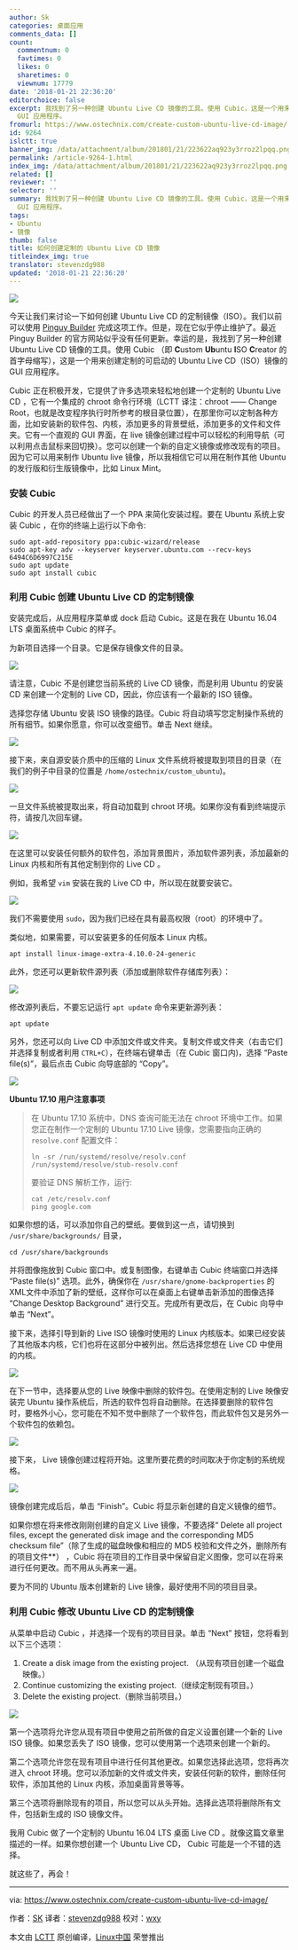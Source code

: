 ```yaml
---
author: Sk
categories: 桌面应用
comments_data: []
count:
  commentnum: 0
  favtimes: 0
  likes: 0
  sharetimes: 0
  viewnum: 17779
date: '2018-01-21 22:36:20'
editorchoice: false
excerpt: 我找到了另一种创建 Ubuntu Live CD 镜像的工具。使用 Cubic，这是一个用来创建定制的可启动的 Ubuntu Live CD（ISO）镜像的
  GUI 应用程序。
fromurl: https://www.ostechnix.com/create-custom-ubuntu-live-cd-image/
id: 9264
islctt: true
banner_img: /data/attachment/album/201801/21/223622aq923y3rroz2lpqq.png
permalink: /article-9264-1.html
index_img: /data/attachment/album/201801/21/223622aq923y3rroz2lpqq.png.thumb.jpg
related: []
reviewer: ''
selector: ''
summary: 我找到了另一种创建 Ubuntu Live CD 镜像的工具。使用 Cubic，这是一个用来创建定制的可启动的 Ubuntu Live CD（ISO）镜像的
  GUI 应用程序。
tags:
- Ubuntu
- 镜像
thumb: false
title: 如何创建定制的 Ubuntu Live CD 镜像
titleindex_img: true
translator: stevenzdg988
updated: '2018-01-21 22:36:20'
---
```


![](/data/attachment/album/201801/21/223622aq923y3rroz2lpqq.png)


今天让我们来讨论一下如何创建 Ubuntu Live CD 的定制镜像（ISO）。我们以前可以使用 [Pinguy Builder](https://www.ostechnix.com/pinguy-builder-build-custom-ubuntu-os/) 完成这项工作。但是，现在它似乎停止维护了。最近 Pinguy Builder 的官方网站似乎没有任何更新。幸运的是，我找到了另一种创建 Ubuntu Live CD 镜像的工具。使用 Cubic （即 **C**ustom **Ub**untu **I**SO **C**reator 的首字母缩写），这是一个用来创建定制的可启动的 Ubuntu Live CD（ISO）镜像的 GUI 应用程序。


Cubic 正在积极开发，它提供了许多选项来轻松地创建一个定制的 Ubuntu Live CD ，它有一个集成的 chroot 命令行环境（LCTT 译注：chroot —— Change Root，也就是改变程序执行时所参考的根目录位置），在那里你可以定制各种方面，比如安装新的软件包、内核，添加更多的背景壁纸，添加更多的文件和文件夹。它有一个直观的 GUI 界面，在 live 镜像创建过程中可以轻松的利用导航（可以利用点击鼠标来回切换）。您可以创建一个新的自定义镜像或修改现有的项目。因为它可以用来制作 Ubuntu live 镜像，所以我相信它可以用在制作其他 Ubuntu 的发行版和衍生版镜像中，比如 Linux Mint。


### 安装 Cubic


Cubic 的开发人员已经做出了一个 PPA 来简化安装过程。要在 Ubuntu 系统上安装 Cubic ，在你的终端上运行以下命令:



```
sudo apt-add-repository ppa:cubic-wizard/release
sudo apt-key adv --keyserver keyserver.ubuntu.com --recv-keys 6494C6D6997C215E
sudo apt update
sudo apt install cubic

```

### 利用 Cubic 创建 Ubuntu Live CD 的定制镜像


安装完成后，从应用程序菜单或 dock 启动 Cubic。这是在我在 Ubuntu 16.04 LTS 桌面系统中 Cubic 的样子。


为新项目选择一个目录。它是保存镜像文件的目录。


![](/data/attachment/album/201801/21/223624gi626h0lns2565ln.png)


请注意，Cubic 不是创建您当前系统的 Live CD 镜像，而是利用 Ubuntu 的安装 CD 来创建一个定制的 Live CD，因此，你应该有一个最新的 ISO 镜像。


选择您存储 Ubuntu 安装 ISO 镜像的路径。Cubic 将自动填写您定制操作系统的所有细节。如果你愿意，你可以改变细节。单击 Next 继续。


![](/data/attachment/album/201801/21/223625hf5w8ttmvt0otf82.png)


接下来，来自源安装介质中的压缩的 Linux 文件系统将被提取到项目的目录（在我们的例子中目录的位置是 `/home/ostechnix/custom_ubuntu`)。


![](/data/attachment/album/201801/21/223627lo39rrwr974t42u3.png)


一旦文件系统被提取出来，将自动加载到 chroot 环境。如果你没有看到终端提示符，请按几次回车键。


![](/data/attachment/album/201801/21/223629bpirbweefpwbft8i.png)


在这里可以安装任何额外的软件包，添加背景图片，添加软件源列表，添加最新的 Linux 内核和所有其他定制到你的 Live CD 。


例如，我希望 `vim` 安装在我的 Live CD 中，所以现在就要安装它。


![](/data/attachment/album/201801/21/223630l38u8e955399udus.png)


我们不需要使用 `sudo`，因为我们已经在具有最高权限（root）的环境中了。


类似地，如果需要，可以安装更多的任何版本 Linux 内核。



```
apt install linux-image-extra-4.10.0-24-generic

```

此外，您还可以更新软件源列表（添加或删除软件存储库列表）：


![](/data/attachment/album/201801/21/223632nurjwwlyux64xhhr.png)


修改源列表后，不要忘记运行 `apt update` 命令来更新源列表：



```
apt update

```

另外，您还可以向 Live CD 中添加文件或文件夹。复制文件或文件夹（右击它们并选择复制或者利用 `CTRL+C`），在终端右键单击（在 Cubic 窗口内)，选择 “Paste file(s)”，最后点击 Cubic 向导底部的 “Copy”。


![](/data/attachment/album/201801/21/223633tox1z5kvwo35g35o.png)


**Ubuntu 17.10 用户注意事项**



> 
> 在 Ubuntu 17.10 系统中，DNS 查询可能无法在 chroot 环境中工作。如果您正在制作一个定制的 Ubuntu 17.10 Live 镜像，您需要指向正确的 `resolve.conf` 配置文件：
> 
> 
> 
> ```
> ln -sr /run/systemd/resolve/resolv.conf /run/systemd/resolve/stub-resolv.conf
> 
> ```
> 
> 要验证 DNS 解析工作，运行:
> 
> 
> 
> ```
> cat /etc/resolv.conf
> ping google.com
> 
> ```
> 
> 


如果你想的话，可以添加你自己的壁纸。要做到这一点，请切换到 `/usr/share/backgrounds/` 目录，



```
cd /usr/share/backgrounds

```

并将图像拖放到 Cubic 窗口中。或复制图像，右键单击 Cubic 终端窗口并选择 “Paste file(s)” 选项。此外，确保你在 `/usr/share/gnome-backproperties` 的XML文件中添加了新的壁纸，这样你可以在桌面上右键单击新添加的图像选择 “Change Desktop Background” 进行交互。完成所有更改后，在 Cubic 向导中单击 “Next”。


接下来，选择引导到新的 Live ISO 镜像时使用的 Linux 内核版本。如果已经安装了其他版本内核，它们也将在这部分中被列出。然后选择您想在 Live CD 中使用的内核。


![](/data/attachment/album/201801/21/223634aqkt9pf3jr0a30j3.png)


在下一节中，选择要从您的 Live 映像中删除的软件包。在使用定制的 Live 映像安装完 Ubuntu 操作系统后，所选的软件包将自动删除。在选择要删除的软件包时，要格外小心，您可能在不知不觉中删除了一个软件包，而此软件包又是另外一个软件包的依赖包。


![](/data/attachment/album/201801/21/223636rv3t3vrozb2zmzof.png)


接下来， Live 镜像创建过程将开始。这里所要花费的时间取决于你定制的系统规格。


![](/data/attachment/album/201801/21/223637d70ghbf0tyo30083.png)


镜像创建完成后后，单击 “Finish”。Cubic 将显示新创建的自定义镜像的细节。


如果你想在将来修改刚刚创建的自定义 Live 镜像，不要选择“ Delete all project files, except the generated disk image and the corresponding MD5 checksum file”（除了生成的磁盘映像和相应的 MD5 校验和文件之外，删除所有的项目文件\*\*） ，Cubic 将在项目的工作目录中保留自定义图像，您可以在将来进行任何更改。而不用从头再来一遍。


要为不同的 Ubuntu 版本创建新的 Live 镜像，最好使用不同的项目目录。


### 利用 Cubic 修改 Ubuntu Live CD 的定制镜像


从菜单中启动 Cubic ，并选择一个现有的项目目录。单击 “Next” 按钮，您将看到以下三个选项：


1. Create a disk image from the existing project. （从现有项目创建一个磁盘映像。）
2. Continue customizing the existing project.（继续定制现有项目。）
3. Delete the existing project.（删除当前项目。）


![](/data/attachment/album/201801/21/223639lrz88u781ooggl78.png)


第一个选项将允许您从现有项目中使用之前所做的自定义设置创建一个新的 Live ISO 镜像。如果您丢失了 ISO 镜像，您可以使用第一个选项来创建一个新的。


第二个选项允许您在现有项目中进行任何其他更改。如果您选择此选项，您将再次进入 chroot 环境。您可以添加新的文件或文件夹，安装任何新的软件，删除任何软件，添加其他的 Linux 内核，添加桌面背景等等。


第三个选项将删除现有的项目，所以您可以从头开始。选择此选项将删除所有文件，包括新生成的 ISO 镜像文件。


我用 Cubic 做了一个定制的 Ubuntu 16.04 LTS 桌面 Live CD 。就像这篇文章里描述的一样。如果你想创建一个 Ubuntu Live CD， Cubic 可能是一个不错的选择。


就这些了，再会！




---


via: <https://www.ostechnix.com/create-custom-ubuntu-live-cd-image/>


作者：[SK](https://www.ostechnix.com/author/sk/) 译者：[stevenzdg988](https://github.com/stevenzdg988) 校对：[wxy](https://github.com/wxy)


本文由 [LCTT](https://github.com/LCTT/TranslateProject) 原创编译，[Linux中国](https://linux.cn/) 荣誉推出